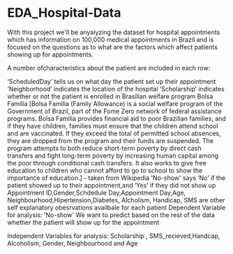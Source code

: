 # EDA_Hospital-Data


With this project we'll be anyalyzing the dataset for hospital appointments which has information on 100,000 medical appointments in Brazil and is focused on the questions as to what are the factors which affect patients showing up for appointments.

A number ofcharacteristics about the patient are included in each row:

‘ScheduledDay’ tells us on what day the patient set up their appointment
‘Neighborhood’ indicates the location of the hospital
‘Scholarship’ indicates whether or not the patient is enrolled in Brasilian welfare program Bolsa Família [Bolsa Família (Family Allowance) is a social welfare program of the Government of Brazil, part of the Fome Zero network of federal assistance programs. Bolsa Família provides financial aid to poor Brazilian families; and if they have children, families must ensure that the children attend school and are vaccinated. If they exceed the total of permitted school absences, they are dropped from the program and their funds are suspended. The program attempts to both reduce short-term poverty by direct cash transfers and fight long-term poverty by increasing human capital among the poor through conditional cash transfers. It also works to give free education to children who cannot afford to go to school to show the importance of education.] - taken from Wikipedia
'No-show' says ‘No’ if the patient showed up to their appointment,and ‘Yes’ if they did not show up
Appointment ID,Gender,Schdedule Day,Appointment Day,Age, Neighbourhood,Hipertension,Diabetes, Alcholism, Handicap, SMS are other self explanatory obesrvations availbale for each patient
Dependent Variable for analysis:
'No-show'
We want to predict based on the rest of the data whether the patient will show up for the appointment

Independent Variables for analysis:
Scholarship , SMS_recieved,Handcap, Alcoholism, Gender, Neighbourhood and Age
